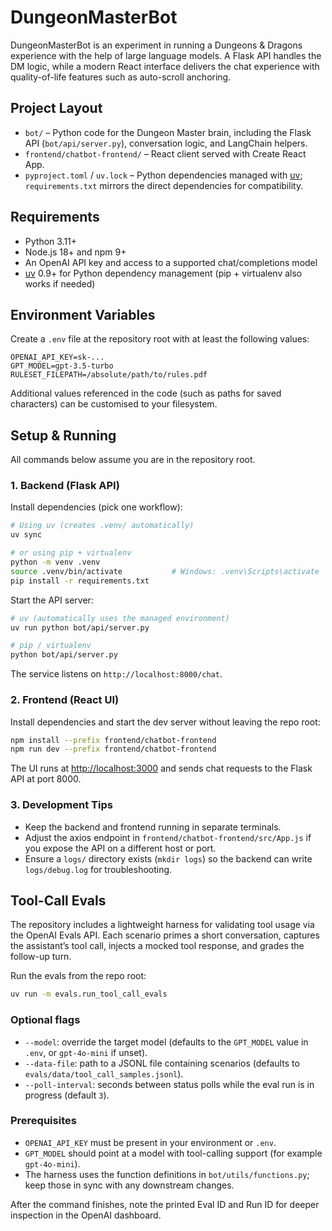 # DungeonMasterBot

DungeonMasterBot is an experiment in running a Dungeons & Dragons experience with the help of large language models. A Flask API handles the DM logic, while a modern React interface delivers the chat experience with quality-of-life features such as auto-scroll anchoring.

## Project Layout

- `bot/` – Python code for the Dungeon Master brain, including the Flask API (`bot/api/server.py`), conversation logic, and LangChain helpers.
- `frontend/chatbot-frontend/` – React client served with Create React App.
- `pyproject.toml` / `uv.lock` – Python dependencies managed with [uv](https://github.com/astral-sh/uv); `requirements.txt` mirrors the direct dependencies for compatibility.

## Requirements

- Python 3.11+
- Node.js 18+ and npm 9+
- An OpenAI API key and access to a supported chat/completions model
- [uv](https://github.com/astral-sh/uv) 0.9+ for Python dependency management (pip + virtualenv also works if needed)

## Environment Variables

Create a `.env` file at the repository root with at least the following values:

```
OPENAI_API_KEY=sk-...
GPT_MODEL=gpt-3.5-turbo
RULESET_FILEPATH=/absolute/path/to/rules.pdf
```

Additional values referenced in the code (such as paths for saved characters) can be customised to your filesystem.

## Setup & Running

All commands below assume you are in the repository root.

### 1. Backend (Flask API)

Install dependencies (pick one workflow):

```bash
# Using uv (creates .venv/ automatically)
uv sync

# or using pip + virtualenv
python -m venv .venv
source .venv/bin/activate           # Windows: .venv\Scripts\activate
pip install -r requirements.txt
```

Start the API server:

```bash
# uv (automatically uses the managed environment)
uv run python bot/api/server.py

# pip / virtualenv
python bot/api/server.py
```

The service listens on `http://localhost:8000/chat`.

### 2. Frontend (React UI)

Install dependencies and start the dev server without leaving the repo root:

```bash
npm install --prefix frontend/chatbot-frontend
npm run dev --prefix frontend/chatbot-frontend
```

The UI runs at [http://localhost:3000](http://localhost:3000) and sends chat requests to the Flask API at port 8000.

### 3. Development Tips

- Keep the backend and frontend running in separate terminals.
- Adjust the axios endpoint in `frontend/chatbot-frontend/src/App.js` if you expose the API on a different host or port.
- Ensure a `logs/` directory exists (`mkdir logs`) so the backend can write `logs/debug.log` for troubleshooting.

## Tool-Call Evals

The repository includes a lightweight harness for validating tool usage via the OpenAI Evals API. Each scenario primes a short conversation, captures the assistant’s tool call, injects a mocked tool response, and grades the follow-up turn.

Run the evals from the repo root:

```bash
uv run -m evals.run_tool_call_evals
```

### Optional flags

- `--model`: override the target model (defaults to the `GPT_MODEL` value in `.env`, or `gpt-4o-mini` if unset).
- `--data-file`: path to a JSONL file containing scenarios (defaults to `evals/data/tool_call_samples.jsonl`).
- `--poll-interval`: seconds between status polls while the eval run is in progress (default `3`).

### Prerequisites

- `OPENAI_API_KEY` must be present in your environment or `.env`.
- `GPT_MODEL` should point at a model with tool-calling support (for example `gpt-4o-mini`).
- The harness uses the function definitions in `bot/utils/functions.py`; keep those in sync with any downstream changes.

After the command finishes, note the printed Eval ID and Run ID for deeper inspection in the OpenAI dashboard.